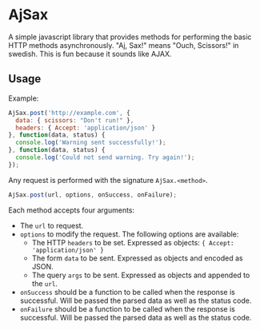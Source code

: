 # AjSax
A simple javascript library that provides methods for performing the basic HTTP methods asynchronously. "Aj, Sax!" means "Ouch, Scissors!" in swedish. This is fun because it sounds like AJAX.

## Usage
Example:
```javascript
AjSax.post('http://example.com', {
  data: { scissors: "Don't run!" },
  headers: { Accept: 'application/json' }
}, function(data, status) {
  console.log('Warning sent successfully!');
}, function(data, status) {
  console.log('Could not send warning. Try again!');
});
```

Any request is performed with the signature `AjSax.<method>`.

```javascript
AjSax.post(url, options, onSuccess, onFailure);
```

Each method accepts four arguments:
- The `url` to request.
- `options` to modify the request. The following options are available:
    - The HTTP `headers` to be set. Expressed as objects: `{ Accept: 'application/json' }`
    - The form `data` to be sent. Expressed as objects and encoded as JSON.
    - The query `args` to be sent. Expressed as objects and appended to the `url`.
- `onSuccess` should be a function to be called when the response is successful.
  Will be passed the parsed data as well as the status code.
- `onFailure` should be a function to be called when the response is successful.
  Will be passed the parsed data as well as the status code.
